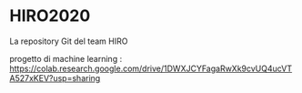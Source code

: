 # HIRO2020
La repository Git del team HIRO <p>
progetto di machine learning : https://colab.research.google.com/drive/1DWXJCYFagaRwXk9cvUQ4ucVTA527xKEV?usp=sharing
